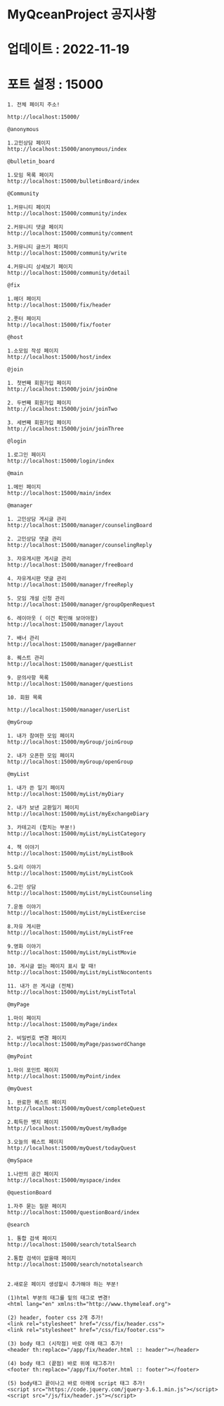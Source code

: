 # MyQceanProject 공지사항

# 업데이트 : 2022-11-19
  
#  포트 설정 : 15000
    1. 전체 페이지 주소!
    
    http://localhost:15000/
    
    @anonymous
    
    1.고민상담 페이지
    http://localhost:15000/anonymous/index
    
    @bulletin_board
    
    1.모임 목록 페이지
    http://localhost:15000/bulletinBoard/index
    
    @Community
    
    1.커뮤니티 페이지
    http://localhost:15000/community/index
    
    2.커뮤니티 댓글 페이지
    http://localhost:15000/community/comment
    
    3.커뮤니티 글쓰기 페이지
    http://localhost:15000/community/write
    
    4.커뮤니티 상세보기 페이지
    http://localhost:15000/community/detail
    
    @fix
    
    1.헤더 페이지
    http://localhost:15000/fix/header
    
    2.풋터 페이지
    http://localhost:15000/fix/footer
    
    @host
    
    1.소모임 작성 페이지
    http://localhost:15000/host/index
    
    @join
    
    1. 첫번째 회원가입 페이지
    http://localhost:15000/join/joinOne
    
    2. 두번째 회원가입 페이지
    http://localhost:15000/join/joinTwo
    
    3. 세번째 회원가입 페이지
    http://localhost:15000/join/joinThree
    
    @login
    
    1.로그인 페이지
    http://localhost:15000/login/index
    
    @main
    
    1.메인 페이지
    http://localhost:15000/main/index
    
    @manager
    
    1. 고민상담 게시글 관리
    http://localhost:15000/manager/counselingBoard
    
    2. 고민상담 댓글 관리
    http://localhost:15000/manager/counselingReply
    
    3. 자유게시판 게시글 관리
    http://localhost:15000/manager/freeBoard
    
    4. 자유게시판 댓글 관리
    http://localhost:15000/manager/freeReply
    
    5. 모임 개설 신청 관리
    http://localhost:15000/manager/groupOpenRequest
    
    6. 레이아웃 ( 이건 확인해 보아야함)
    http://localhost:15000/manager/layout
    
    7. 배너 관리 
    http://localhost:15000/manager/pageBanner
    
    8. 퀘스트 관리
    http://localhost:15000/manager/questList
    
    9. 문의사항 목록
    http://localhost:15000/manager/questions
    
    10. 회원 목록
    
    http://localhost:15000/manager/userList
    
    @myGroup
    
    1. 내가 참여한 모임 페이지
    http://localhost:15000/myGroup/joinGroup
    
    2. 내가 오픈한 모임 페이지
    http://localhost:15000/myGroup/openGroup
    
    @myList
    
    1. 내가 쓴 일기 페이지
    http://localhost:15000/myList/myDiary
    
    2. 내가 보낸 교환일기 페이지
    http://localhost:15000/myList/myExchangeDiary
    
    3. 카테고리 (합치는 부분!)
    http://localhost:15000/myList/myListCategory
    
    4. 책 이야기
    http://localhost:15000/myList/myListBook
    
    5.요리 이야기
    http://localhost:15000/myList/myListCook
    
    6.고민 상담
    http://localhost:15000/myList/myListCounseling
    
    7.운동 이야기
    http://localhost:15000/myList/myListExercise
    
    8.자유 게시판
    http://localhost:15000/myList/myListFree
    
    9.영화 이야기
    http://localhost:15000/myList/myListMovie
    
    10. 게시글 없는 페이지 표시 할 때!
    http://localhost:15000/myList/myListNocontents
    
    11. 내가 쓴 게시글 (전체)
    http://localhost:15000/myList/myListTotal
    
    @myPage
    
    1.마이 페이지
    http://localhost:15000/myPage/index
    
    2. 비밀번호 변경 페이지
    http://localhost:15000/myPage/passwordChange
    
    @myPoint
    
    1.마이 포인트 페이지
    http://localhost:15000/myPoint/index
    
    @myQuest
    
    1. 완료한 퀘스트 페이지
    http://localhost:15000/myQuest/completeQuest
    
    2.획득한 벳지 페이지
    http://localhost:15000/myQuest/myBadge
    
    3.오늘의 퀘스트 페이지
    http://localhost:15000/myQuest/todayQuest
    
    @mySpace
    
    1.나만의 공간 페이지
    http://localhost:15000/myspace/index
    
    @questionBoard
    
    1.자주 묻는 질문 페이지
    http://localhost:15000/questionBoard/index
    
    @search
    
    1. 통합 검색 페이지
    http://localhost:15000/search/totalSearch
    
    2.통합 검색이 없을때 페이지
    http://localhost:15000/search/nototalsearch


    2.새로운 페이지 생성할시 추가해야 하는 부분!
    
    (1)html 부분의 태그를 밑의 태그로 변경!
    <html lang="en" xmlns:th="http://www.thymeleaf.org">
    
    (2) header, footer css 2개 추가!
    <link rel="stylesheet" href="/css/fix/header.css">
    <link rel="stylesheet" href="/css/fix/footer.css">
    
    (3) body 태그 (시작점) 바로 아래 태그 추가!
    <header th:replace="/app/fix/header.html :: header"></header>
    
    (4) body 태그 (끝점) 바로 위에 태그추가!
    <footer th:replace="/app/fix/footer.html :: footer"></footer>
    
    (5) body태그 끝이나고 바로 아래에 script 태그 추가!
    <script src="https://code.jquery.com/jquery-3.6.1.min.js"></script>
    <script src="/js/fix/header.js"></script>
    
    
    
    